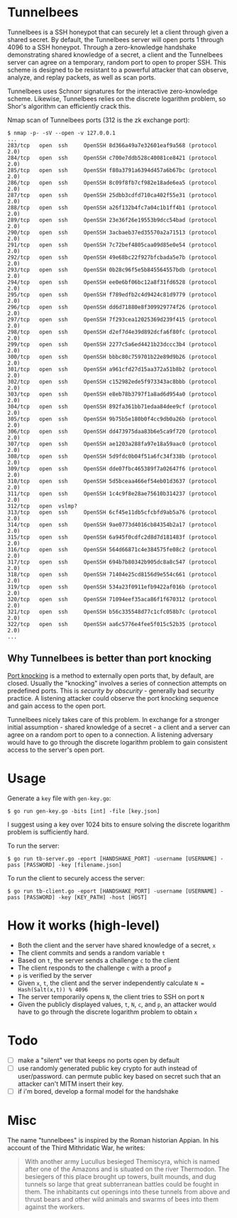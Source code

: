 # Tunnelbees
Tunnelbees is a SSH honeypot that can securely let a client through given a shared secret. By default, the Tunnelbees server will open ports 1 through 4096 to a SSH honeypot. Through a zero-knowledge handshake demonstrating shared knowledge of a secret, a client and the Tunnelbees server can agree on a temporary, random port to open to proper SSH. This scheme is designed to be resistant to a powerful attacker that can observe, analyze, and replay packets, as well as scan ports. 

Tunnelbees uses Schnorr signatures for the interactive zero-knowledge scheme. Likewise, Tunnelbees relies on the discrete logarithm problem, so Shor's algorithm can efficiently crack this.

Nmap scan of Tunnelbees ports (312 is the zk exchange port):
```
$ nmap -p- -sV --open -v 127.0.0.1
...
283/tcp   open  ssh     OpenSSH 8d366a49a7e32601eaf9a568 (protocol 2.0)
284/tcp   open  ssh     OpenSSH c700e7ddb528c40081ce8421 (protocol 2.0)
285/tcp   open  ssh     OpenSSH f80a3791a6394d457a6b67bc (protocol 2.0)
286/tcp   open  ssh     OpenSSH 8c09f8fb7cf982e18ade6ea5 (protocol 2.0)
287/tcp   open  ssh     OpenSSH 25dbb3cdfd710ca402f55e31 (protocol 2.0)
288/tcp   open  ssh     OpenSSH a26f132b4fc7a04c1b1ff4b1 (protocol 2.0)
289/tcp   open  ssh     OpenSSH 23e36f26e19553b9dcc54bad (protocol 2.0)
290/tcp   open  ssh     OpenSSH 3acbaeb37ed35570a2a71513 (protocol 2.0)
291/tcp   open  ssh     OpenSSH 7c72bef4805caa09d85e0e54 (protocol 2.0)
292/tcp   open  ssh     OpenSSH 49e68bc22f927bfcbada5e7b (protocol 2.0)
293/tcp   open  ssh     OpenSSH 0b28c96f5e5b845564557bdb (protocol 2.0)
294/tcp   open  ssh     OpenSSH ee0e6bf06bc12a8f31fd6528 (protocol 2.0)
295/tcp   open  ssh     OpenSSH f789edfb2c4d9424c81d9779 (protocol 2.0)
296/tcp   open  ssh     OpenSSH dd6d71880e8f309929774f26 (protocol 2.0)
297/tcp   open  ssh     OpenSSH 7f293cea12025369d239f415 (protocol 2.0)
298/tcp   open  ssh     OpenSSH d2ef7d4e39d892dcfa6f80fc (protocol 2.0)
299/tcp   open  ssh     OpenSSH 2277c5a6ed4421b23dccc3b4 (protocol 2.0)
300/tcp   open  ssh     OpenSSH bbbc80c759701b22e89d9b26 (protocol 2.0)
301/tcp   open  ssh     OpenSSH a961cfd27d15aa372a51b8b2 (protocol 2.0)
302/tcp   open  ssh     OpenSSH c152982ede5f973343ac8bbb (protocol 2.0)
303/tcp   open  ssh     OpenSSH e8eb78b3797f1a8ad6d954a0 (protocol 2.0)
304/tcp   open  ssh     OpenSSH 892fa361bb71edaa84dee9cf (protocol 2.0)
305/tcp   open  ssh     OpenSSH 9b75b5e180b0f4cc9db0a26b (protocol 2.0)
306/tcp   open  ssh     OpenSSH dd473975daa83b6e5ca9f720 (protocol 2.0)
307/tcp   open  ssh     OpenSSH ae1203a288fa97e18a59aac0 (protocol 2.0)
308/tcp   open  ssh     OpenSSH 5d9fdc0b04f51a6fc34f338b (protocol 2.0)
309/tcp   open  ssh     OpenSSH dde07fbc465389f7a02647f6 (protocol 2.0)
310/tcp   open  ssh     OpenSSH 5d5bceaa466ef54eb01d3637 (protocol 2.0)
311/tcp   open  ssh     OpenSSH 1c4c9f8e28ae75610b314237 (protocol 2.0)
312/tcp   open  vslmp?
313/tcp   open  ssh     OpenSSH 6cf45e11db5cfcbfd9ab5a76 (protocol 2.0)
314/tcp   open  ssh     OpenSSH 9ae0773d4016cb84354b2a17 (protocol 2.0)
315/tcp   open  ssh     OpenSSH 6a945f0cdfc2d8d7d181483f (protocol 2.0)
316/tcp   open  ssh     OpenSSH 564d66871c4e384575fe08c2 (protocol 2.0)
317/tcp   open  ssh     OpenSSH 694b7b80342b905dc8a8c547 (protocol 2.0)
318/tcp   open  ssh     OpenSSH 71404e25cd8156d9e554c661 (protocol 2.0)
319/tcp   open  ssh     OpenSSH 534a23f0911efb9422af016b (protocol 2.0)
320/tcp   open  ssh     OpenSSH 71094eef35aca86f1f670312 (protocol 2.0)
321/tcp   open  ssh     OpenSSH b56c335548d77c1cfc058b7c (protocol 2.0)
322/tcp   open  ssh     OpenSSH aa6c5776e4fee5f015c52b35 (protocol 2.0)
...
```

## Why Tunnelbees is better than port knocking
[Port knocking](https://wiki.archlinux.org/title/Port_knocking) is a method to externally open ports that, by default, are closed. Usually the "knocking" involves a series 
 of connection attempts on predefined ports. This is *security by obscurity* - generally bad security practice. A listening attacker could observe the port knocking sequence and gain access to the open port.

Tunnelbees nicely takes care of this problem. In exchange for a stronger initial assumption - shared knowledge of a secret - a client and a server can agree on a random port to open to a connection. A listening adversary would have to go through the discrete logarithm problem to gain consistent access to the server's open port.

# Usage
Generate a `key` file with `gen-key.go`:
```
$ go run gen-key.go -bits [int] -file [key.json]
```
I suggest using a key over 1024 bits to ensure solving the discrete logarithm problem is sufficiently hard.

To run the server:
```
$ go run tb-server.go -eport [HANDSHAKE_PORT] -username [USERNAME] -pass [PASSWORD] -key [filename.json]
```

To run the client to securely access the server:
```
$ go run tb-client.go -eport [HANDSHAKE_PORT] -username [USERNAME] -pass [PASSWORD] -key [KEY_PATH] -host [HOST]
```

# How it works (high-level)
- Both the client and the server have shared knowledge of a secret, `x`
- The client commits and sends a random variable `t`
- Based on `t`, the server sends a challenge `c` to the client
- The client responds to the challenge `c` with a proof `p`
- `p` is verified by the server
- Given `x`, `t`, the client and the server independently calculate `N = Hash(Salt(x,t)) % 4096`
- The server temporarily opens `N`, the client tries to SSH on port `N`
- Given the publicly displayed values, `t`, `N`, `c`, and `p`, an attacker would have to go through the discrete logarithm problem to obtain `x`

# Todo
- [ ] make a "silent" ver that keeps no ports open by default
- [ ] use randomly generated public key crypto for auth instead of user/password. can permute public key based on secret such that an attacker can't MITM insert their key.
- [ ] if i'm bored, develop a formal model for the handshake

# Misc
The name "tunnelbees" is inspired by the Roman historian Appian. In his account of the Third Mithridatic War, he writes:
> With another army Lucullus besieged Themiscyra, which is named after one of the Amazons and is situated on the river Thermodon. The besiegers of this place brought up towers, built mounds, and dug tunnels so large that great subterranean battles could be fought in them. The inhabitants cut openings into these tunnels from above and thrust bears and other wild animals and swarms of bees into them against the workers. 
